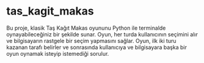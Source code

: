 # tas_kagit_makas
Bu proje, klasik Taş Kağıt Makas oyununu Python ile terminalde oynayabileceğiniz bir şekilde sunar. 
Oyun, her turda kullanıcının seçimini alır ve bilgisayarın rastgele bir seçim yapmasını sağlar. Oyun, ilk iki turu kazanan tarafı belirler ve sonrasında kullanıcıya ve bilgisayara başka bir oyun oynamak isteyip istemediği sorulur.

